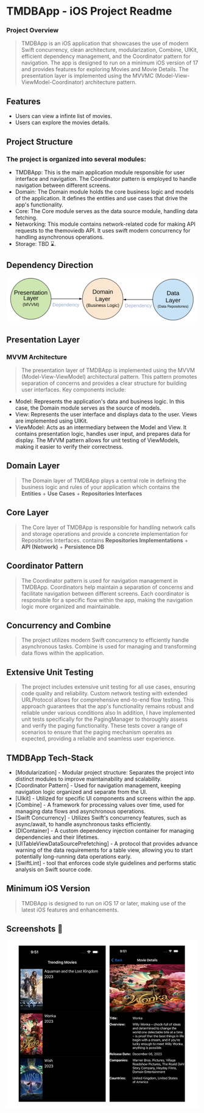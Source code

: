 # TMDBApp - iOS Project Readme

### Project Overview

>TMDBApp is an iOS application that showcases the use of modern Swift concurrency, clean architecture, modularization, Combine, UIKit, efficient dependency management, and the Coordinator pattern for navigation. The app is designed to run on a minimum iOS version of 17 and provides features for exploring Movies and Movie Details. The presentation layer is implemented using the MVVMC (Model-View-ViewModel-Coordinator) architecture pattern.


## Features

- Users can view a infinte list of movies.
- Users can explore the movies details.

## Project Structure

### The project is organized into several modules:

- TMDBApp: This is the main application module responsible for user interface and navigation. The Coordinator pattern is employed to handle navigation between different screens.
- Domain: The Domain module holds the core business logic and models of the application. It defines the entities and use cases that drive the app's functionality.
- Core: The Core module serves as the data source module, handling data fetching.
- Networking: This module contains network-related code for making API requests to the themoviedb API. It uses swift modern concurrency for handling asynchronous operations.
- Storage: TBD ⌛️.
## Dependency Direction
![Alt text](README_FILES/CleanArchitectureDependencies.png?raw=true "Modules Dependencies")

## Presentation Layer

### MVVM Architecture

>The presentation layer of TMDBApp is implemented using the MVVM (Model-View-ViewModel) architectural pattern. This pattern promotes separation of concerns and provides a clear structure for building user interfaces. Key components include:

- Model: Represents the application's data and business logic. In this case, the Domain module serves as the source of models.
- View: Represents the user interface and displays data to the user. Views are implemented using UIKit.
- ViewModel: Acts as an intermediary between the Model and View. It contains presentation logic, handles user input, and prepares data for display. The MVVM pattern allows for unit testing of ViewModels, making it easier to verify their correctness.

## Domain Layer

>The Domain layer of TMDBApp  plays a central role in defining the business logic and rules of your application which contains the  **Entities** +  **Use Cases** +  **Repositories Interfaces**

## Core Layer

>The Core layer of TMDBApp is responsible for handling network calls and storage operations and provide a concrete implementation for Repositories Interfaces. contains **Repositories Implementations** + **API (Network)** + **Persistence DB**

## Coordinator Pattern

>The Coordinator pattern is used for navigation management in TMDBApp. Coordinators help maintain a separation of concerns and facilitate navigation between different screens. Each coordinator is responsible for a specific flow within the app, making the navigation logic more organized and maintainable.

## Concurrency and Combine

>The project utilizes modern Swift concurrency to efficiently handle asynchronous tasks. Combine is used for managing and transforming data flows within the application.


## Extensive Unit Testing

>The project includes extensive unit testing for all use cases, ensuring code quality and reliability. Custom network testing with extended URLProtocol allows for comprehensive end-to-end flow testing. This approach guarantees that the app's functionality remains robust and reliable under various conditions also In addition, I have implemented unit tests specifically for the PagingManager to thoroughly assess and verify the paging functionality. These tests cover a range of scenarios to ensure that the paging mechanism operates as expected, providing a reliable and seamless user experience.

## TMDBApp Tech-Stack

- [Modularization] - Modular project structure: Separates the project into distinct modules to improve maintainability and scalability.
- [Coordinator Pattern] - Used for navigation management, keeping navigation logic organized and separate from the UI.
- [UIkit] - Utilized for specific UI components and screens within the app.
- [Combine] - A framework for processing values over time, used for managing data flows and asynchronous operations.
- [Swift Concurrency] - Utilizes Swift's concurrency features, such as async/await, to handle asynchronous tasks efficiently.
- [DIContainer] - A custom dependency injection container for managing dependencies and their lifetimes.
- [UITableViewDataSourcePrefetching] - A protocol that provides advance warning of the data requirements for a table view, allowing you to start potentially long-running data operations early.
- [SwiftLint] - tool that enforces code style guidelines and performs static analysis on Swift source code.

## Minimum iOS Version

>TMDBApp is designed to run on iOS 17 or later, making use of the latest iOS features and enhancements.

## Screenshots 🌠
![Alt text](README_FILES/screenshot.png?raw=true "Modules Dependencies")
